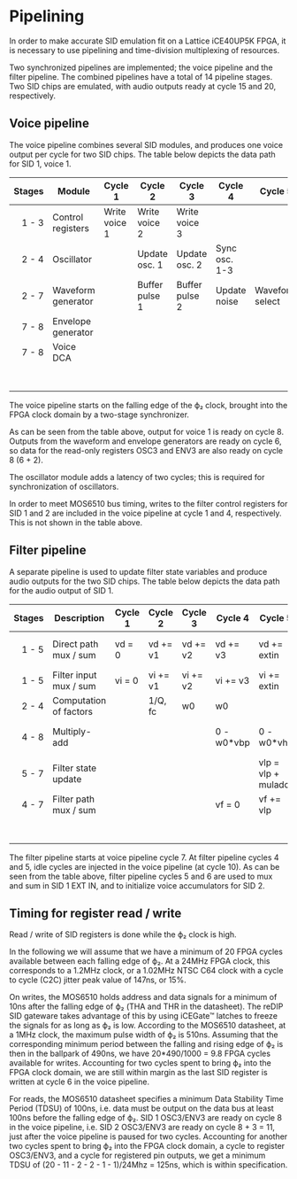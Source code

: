 # Pipelining

In order to make accurate SID emulation fit on a Lattice iCE40UP5K FPGA, it is
necessary to use pipelining and time-division multiplexing of resources.

Two synchronized pipelines are implemented; the voice pipeline and the filter
pipeline. The combined pipelines have a total of 14 pipeline stages. Two SID
chips are emulated, with audio outputs ready at cycle 15 and 20, respectively.

## Voice pipeline

The voice pipeline combines several SID modules, and produces one voice output
per cycle for two SID chips. The table below depicts the data path for SID 1,
voice 1.

| Stages | Module             | Cycle 1        | Cycle 2        | Cycle 3        | Cycle 4       | Cycle 5         | Cycle 6           | Cycle 7               | Cycle 8     |
|  ----: | -------------------| -------------- |--------------- | -------------- | --------------| ----------------| ----------------- | --------------------- | ----------- |
|  1 - 3 | Control registers  | Write voice 1  | Write voice 2  | Write voice 3  |               |                 |                   |                       |             |
|  2 - 4 | Oscillator         |                | Update osc. 1  | Update osc. 2  | Sync osc. 1-3 |                 |                   |                       |             |
|  2 - 7 | Waveform generator |                | Buffer pulse 1 | Buffer pulse 2 | Update noise  | Waveform select | Update waveform 0 |                       |             |
|  7 - 8 | Envelope generator |                |                |                |               |                 | Update counters   |                       |             |
|  7 - 8 | Voice DCA          |                |                |                |               |                 | Buffer wav/env    | DCA = wav*env         |             |
|        |                    |                |                |                |               |                 |                   |                       | Voice 1 out |

The voice pipeline starts on the falling edge of the ϕ₂ clock, brought into the
FPGA clock domain by a two-stage synchronizer.

As can be seen from the table above, output for voice 1 is ready on cycle
8. Outputs from the waveform and envelope generators are ready on cycle 6, so
data for the read-only registers OSC3 and ENV3 are also ready on cycle 8 (6 +
2).

The oscillator module adds a latency of two cycles; this is required for
synchronization of oscillators.

In order to meet MOS6510 bus timing, writes to the filter control registers for
SID 1 and 2 are included in the voice pipeline at cycle 1 and 4, respectively.
This is not shown in the table above.

## Filter pipeline

A separate pipeline is used to update filter state variables and produce audio
outputs for the two SID chips. The table below depicts the data path for the
audio output of SID 1.

| Stages | Description             | Cycle 1        | Cycle 2  | Cycle 3  | Cycle 4    | Cycle 5            | Cycle 6               | Cycle 7          | Cycle 8       | Cycle 9     |
| -----: | ----------------------- | -------------- | ---------| ---------| ---------- | -------------------| --------------------- | ---------------- | ------------- | ----------- |
|  1 - 5 | Direct path mux / sum   | vd = 0         | vd += v1 | vd += v2 | vd += v3   | vd += extin        | (vd2 = 0, buffer vd1) |                  |               |             |
|  1 - 5 | Filter input mux / sum  | vi = 0         | vi += v1 | vi += v2 | vi += v3   | vi += extin        | (vi2 = 0)             |                  |               |             |
|  2 - 4 | Computation of factors  |                | 1/Q, fc  | w0       | w0         |                    |                       |                  |               |             |
|  4 - 8 | Multiply-add            |                |          |          | 0 - w0*vbp | 0 - w0*vhp         | -(vlp + vi) + 1/Q*vbp |                  | vol*(vd + vf) |             |
|  5 - 7 | Filter state update     |                |          |          |            | vlp = vlp + muladd | vbp = vbp + muladd    | vhp = muladd     |               |             |
|  4 - 7 | Filter path mux / sum   |                |          |          | vf = 0     | vf += vlp          | vf += vbp             | vf += vhp        |               |             |
|        |                         |                |          |          |            |                    |                       |                  |               | Audio 1 out |

The filter pipeline starts at voice pipeline cycle 7. At filter pipeline cycles
4 and 5, idle cycles are injected in the voice pipeline (at cycle 10). As can
be seen from the table above, filter pipeline cycles 5 and 6 are used to mux
and sum in SID 1 EXT IN, and to initialize voice accumulators for SID 2.

## Timing for register read / write

Read / write of SID registers is done while the ϕ₂ clock is high.

In the following we will assume that we have a minimum of 20 FPGA cycles
available between each falling edge of ϕ₂. At a 24MHz FPGA clock, this
corresponds to a 1.2MHz clock, or a 1.02MHz NTSC C64 clock with a cycle to
cycle (C2C) jitter peak value of 147ns, or 15%.

On writes, the MOS6510 holds address and data signals for a minimum of 10ns
after the falling edge of ϕ₂ (THA and THR in the datasheet). The reDIP SID
gateware takes advantage of this by using iCEGate™ latches to freeze the
signals for as long as ϕ₂ is low. According to the MOS6510 datasheet, at a 1MHz
clock, the maximum pulse width of ϕ₂ is 510ns. Assuming that the corresponding
minimum period between the falling and rising edge of ϕ₂ is then in the
ballpark of 490ns, we have 20*490/1000 = 9.8 FPGA cycles available for
writes. Accounting for two cycles spent to bring ϕ₂ into the FPGA clock domain,
we are still within margin as the last SID register is written at cycle 6 in
the voice pipeline.

For reads, the MOS6510 datasheet specifies a minimum Data Stability Time Period
(TDSU) of 100ns, i.e. data must be output on the data bus at least 100ns before
the falling edge of ϕ₂. SID 1 OSC3/ENV3 are ready on cycle 8 in the voice
pipeline, i.e. SID 2 OSC3/ENV3 are ready on cycle 8 + 3 = 11, just after the
voice pipeline is paused for two cycles. Accounting for another two cycles
spent to bring ϕ₂ into the FPGA clock domain, a cycle to register OSC3/ENV3,
and a cycle for registered pin outputs, we get a minimum TDSU of (20 - 11 - 2 -
2 - 1 - 1)/24Mhz = 125ns, which is within specification.
